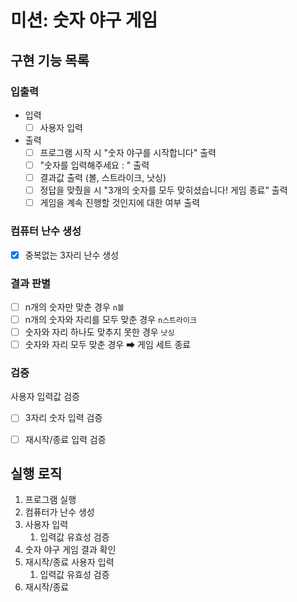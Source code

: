 # 미션: 숫자 야구 게임

## 구현 기능 목록

### 입출력
- 입력
  - [ ] 사용자 입력
  
- 출력
  - [ ] 프로그램 시작 시 "숫자 야구를 시작합니다" 출력 
  - [ ] "숫자를 입력해주세요 : " 출력
  - [ ] 결과값 출력 (볼, 스트라이크, 낫싱)
  - [ ] 정답을 맞췄을 시 "3개의 숫자를 모두 맞히셨습니다! 게임 종료" 출력
  - [ ] 게임을 계속 진행할 것인지에 대한 여부 출력

### 컴퓨터 난수 생성
- [X] 중복없는 3자리 난수 생성

### 결과 판별 
- [ ] n개의 숫자만 맞춘 경우 `n볼`
- [ ] n개의 숫자와 자리를 모두 맞춘 경우 `n스트라이크`
- [ ] 숫자와 자리 하나도 맞추지 못한 경우 `낫싱`
- [ ] 숫자와 자리 모두 맞춘 경우 ➡ 게임 세트 종료

### 검증
사용자 입력값 검증
  - [ ] 3자리 숫자 입력 검증
  - [ ] 재시작/종료 입력 검증



## 실행 로직

1. 프로그램 실행
2. 컴퓨터가 난수 생성
3. 사용자 입력
    1. 입력값 유효성 검증
4. 숫자 야구 게임 결과 확인
5. 재시작/종료 사용자 입력
    1. 입력값 유효성 검증
6. 재시작/종료
